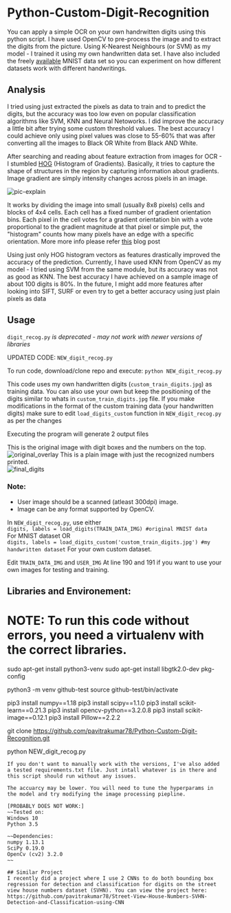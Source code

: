 # Python-Custom-Digit-Recognition

You can apply a simple OCR on your own handrwitten digits using this python script.
I have used OpenCV to pre-process the image and to extract the digits from the picture.
Using K-Nearest Neighbours (or SVM) as my model - I trained it using my own handwritten data set. I have also included the freely [available](http://yann.lecun.com/exdb/mnist/) MNIST data set so you can experiment on how different datasets work with different handwritings.

## Analysis  
I tried using just extracted the pixels as data to train and to predict the digits, but the accuracy was too low even on popular classification algorithms like SVM, KNN and Neural Netoworks.  I did improve the accuracy a little bit after trying some custom threshold values. The best accuracy I could achieve only using pixel values was close to 55-60% that was after converting all the images to Black OR White from Black AND White.    

After searching and reading about feature extraction from images for OCR - I stumbled [HOG](https://en.wikipedia.org/wiki/Histogram_of_oriented_gradients) (Histogram of Gradients).  Basically, it tries to capture the shape of structures in the region by capturing information about gradients. Image gradient are simply intensity changes across pixels in an image.  

![pic-explain](https://gilscvblog.files.wordpress.com/2013/08/figure5.jpg "pic")


It works by dividing the image into small (usually 8x8 pixels) cells and blocks of 4x4 cells. Each cell has a fixed number of gradient orientation bins. Each pixel in the cell votes for a gradient orientation bin with a vote proportional to the gradient magnitude at that pixel or simple put, the "histogram" counts how many pixels have an edge with a specific orientation.  More more info please refer [this](https://gilscvblog.wordpress.com/2013/08/18/a-short-introduction-to-descriptors/) blog post

Using just only HOG histogram vectors as features drastically improved the accuracy of the prediction.  Currently, I have used KNN from OpenCV as my model - I tried using SVM from the same module, but its accuracy was not as good as KNN. The best accuracy I have achieved on a sample image of about 100 digits is 80%.  In the future, I might add more features after looking into SIFT, SURF or even try to get a better accuracy using just plain pixels as data

## Usage  

`digit_recog.py` *is deprecated - may not work with newer versions of libraries*  

UPDATED CODE: `NEW_digit_recog.py`

To run code, download/clone repo and execute:
```python NEW_digit_recog.py ```

This code uses my own handwritten digits (`custom_train_digits.jpg`) as training data. You can also use your own but keep the positioning of the digits similar to whats in `custom_train_digits.jpg` file. If you make modifications in the format of the custom training data (your handwritten digits) make sure to edit `load_digits_custom` function in `NEW_digit_recog.py` as per the changes

Executing the program will generate 2 output files

This is the original image with digit boxes and the numbers on the top.   
![original_overlay](https://github.com/pavitrakumar78/Python-Custom-Digit-Recognition/blob/master/original_overlay.png)
This is a plain image with just the recognized numbers printed.   
![final_digits](https://github.com/pavitrakumar78/Python-Custom-Digit-Recognition/blob/master/final_digits.png)

### Note:  
- User image should be a scanned (atleast 300dpi) image.  
- Image can be any format supported by OpenCV.  

In `NEW_digit_recog.py`, use either      
```digits, labels = load_digits(TRAIN_DATA_IMG) #original MNIST data```  
For MNIST dataset OR  
```digits, labels = load_digits_custom('custom_train_digits.jpg') #my handwritten dataset```
For your own custom dataset.  
  
Edit `TRAIN_DATA_IMG` and `USER_IMG` At line 190 and 191 if you want to use your own images for testing and training.  
    
## Libraries and Environement:

# NOTE: To run this code without errors, you need a virtualenv with the correct libraries.
sudo apt-get install python3-venv 
sudo apt-get install libgtk2.0-dev pkg-config

python3 -m venv github-test
source github-test/bin/activate

pip3 install numpy==1.18
pip3 install scipy==1.1.0
pip3 install scikit-learn==0.21.3
pip3 install opencv-python==3.2.0.8
pip3 install scikit-image==0.12.1
pip3 install Pillow==2.2.2

git clone https://github.com/pavitrakumar78/Python-Custom-Digit-Recognition.git

python NEW_digit_recog.py
```
If you don't want to manually work with the versions, I've also added a tested requirements.txt file. Just intall whatever is in there and this script should run without any issues.

The accuarcy may be lower. You will need to tune the hyperparams in the model and try modifying the image processing piepline.

[PROBABLY DOES NOT WORK:]
~~Tested on:  
Windows 10    
Python 3.5    

~~Dependencies:  
numpy 1.13.1  
SciPy 0.19.0  
OpenCv (cv2) 3.2.0
~~

## Similar Project
I recently did a project where I use 2 CNNs to do both bounding box regression for detection and classification for digits on the street view house numbers dataset (SVHN). You can view the project here:  
https://github.com/pavitrakumar78/Street-View-House-Numbers-SVHN-Detection-and-Classification-using-CNN
